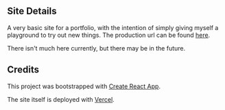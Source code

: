 ## Site Details

A very basic site for a portfolio, with the intention of simply giving myself a playground to try out new things. The production url can be found [here](https://simmonds.dev).

There isn't much here currently, but there may be in the future.

## Credits

This project was bootstrapped with [Create React App](https://github.com/facebook/create-react-app).

The site itself is deployed with [Vercel](https://vercel.com/).
